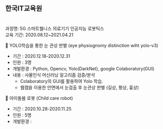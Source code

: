 ## 한국IT교육원
#

과정명: 5G 스마트웰니스 의료기기 인공지능 로봇틱스  
교육 기간: 2020.08.12~2021.04.21    

:tangerine: YOLO학습을 통한 눈 관상 판별 (eye physiognomy distinction wiht yolo-v3)
- 기간 : 2020.12.18-2020.12.31
- 인원 : 3명
- 개발환경 : Python, Opencv, Yolo(DarkNet), google Colaboratory(GUI)
- 내용 : 사물인식 머신러닝 알고리즘 검증/분석
    - Colaboratory의 GUI를 활용하여 Yolo 학습.
    - 웹캠을 이용한 안면에서 눈검출 후 눈관상 판별 (길상, 평상, 흉상)   
   
   
:tangerine: 아이돌봄 로봇 (Child care robot)
- 기간 : 2020.10.28-2020.11.25
- 인원 : 5명
- 개발환경 : 
